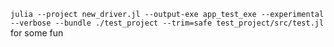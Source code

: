 `julia --project new_driver.jl --output-exe app_test_exe --experimental --verbose --bundle ./test_project --trim=safe test_project/src/test.jl`
for some fun

